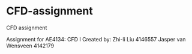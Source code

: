 # CFD-assignment
CFD assignment

Assignment for AE4134: CFD I
Created by:
Zhi-li Liu 4146557
Jasper van Wensveen 4142179
